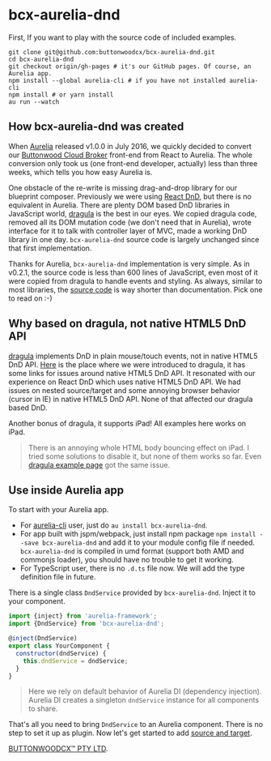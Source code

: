 # bcx-aurelia-dnd

First, If you want to play with the source code of included examples.

```
git clone git@github.com:buttonwoodcx/bcx-aurelia-dnd.git
cd bcx-aurelia-dnd
git checkout origin/gh-pages # it's our GitHub pages. Of course, an Aurelia app.
npm install --global aurelia-cli # if you have not installed aurelia-cli
npm install # or yarn install
au run --watch
```

## How bcx-aurelia-dnd was created

When [Aurelia](http://aurelia.io) released v1.0.0 in July 2016, we quickly decided to convert our [Buttonwood Cloud Broker](http://www.buttonwood.com.au/products/cloud-broker/cloud-broker/) front-end from React to Aurelia. The whole conversion only took us (one front-end developer, actually) less than three weeks, which tells you how easy Aurelia is.

One obstacle of the re-write is missing drag-and-drop library for our blueprint composer. Previously we were using [React DnD](http://react-dnd.github.io/react-dnd/), but there is no equivalent in Aurelia. There are plenty DOM based DnD libraries in JavaScript world, [dragula](https://bevacqua.github.io/dragula/) is the best in our eyes. We copied dragula code, removed all its DOM mutation code (we don't need that in Aurelia), wrote interface for it to talk with controller layer of MVC, made a working DnD library in one day. `bcx-aurelia-dnd` source code is largely unchanged since that first implementation.

Thanks for Aurelia, `bcx-aurelia-dnd` implementation is very simple. As in v0.2.1, the source code is less than 600 lines of JavaScript, even most of it were copied from dragula to handle events and styling. As always, similar to most libraries, the [source code](https://github.com/buttonwoodcx/bcx-aurelia-dnd) is way shorter than documentation. Pick one to read on :-)

## Why based on dragula, not native HTML5 DnD API

[dragula](https://bevacqua.github.io/dragula/) implements DnD in plain mouse/touch events, not in native HTML5 DnD API. [Here](https://www.danyow.net/drag-and-drop-with-aurelia/) is the place where we were introduced to dragula, it has some links for issues around native HTML5 DnD API. It resonated with our experience on React DnD which uses native HTML5 DnD API. We had issues on nested source/target and some annoying browser behavior (cursor in IE) in native HTML5 DnD API. None of that affected our dragula based DnD.

Another bonus of dragula, it supports iPad! All examples here works on iPad.

> There is an annoying whole HTML body bouncing effect on iPad. I tried some solutions to disable it, but none of them works so far. Even [dragula example page](https://bevacqua.github.io/dragula/) got the same issue.

## Use inside Aurelia app

To start with your Aurelia app.

* For [aurelia-cli](https://github.com/aurelia/cli) user, just do `au install bcx-aurelia-dnd`.
* For app built with jspm/webpack, just install npm package `npm install --save bcx-aurelia-dnd` and add it to your module config file if needed. `bcx-aurelia-dnd` is compiled in umd format (support both AMD and commonjs loader), you should have no trouble to get it working.
* For TypeScript user, there is no `.d.ts` file now. We will add the type definition file in future.

There is a single class `DndService` provided by `bcx-aurelia-dnd`. Inject it to your component.

```javascript
import {inject} from 'aurelia-framework';
import {DndService} from 'bcx-aurelia-dnd';

@inject(DndService)
export class YourComponent {
  constructor(dndService) {
    this.dndService = dndService;
  }
}
```

> Here we rely on default behavior of Aurelia DI (dependency injection). Aurelia DI creates a singleton `dndService` instance for all components to share.

That's all you need to bring `DndService` to an Aurelia component. There is no step to set it up as plugin. Now let's get started to add [source and target](#/source-and-target).

[BUTTONWOODCX™ PTY LTD](http://www.buttonwood.com.au).
